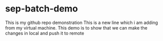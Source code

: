 # sep-batch-demo
This is my github repo demonstration
This is a new line which i am adding from my virtual machine.
This demo is to show that we can make the changes in local and push it to remote
